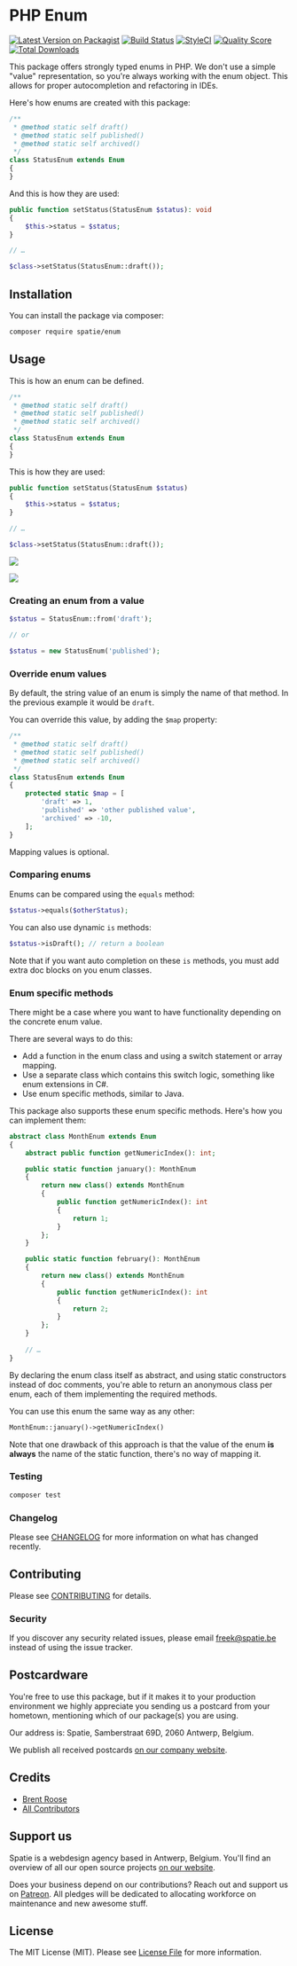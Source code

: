 # PHP Enum

[![Latest Version on Packagist](https://img.shields.io/packagist/v/spatie/enum.svg?style=flat-square)](https://packagist.org/packages/spatie/enum)
[![Build Status](https://img.shields.io/travis/spatie/enum/master.svg?style=flat-square)](https://travis-ci.org/spatie/enum)
[![StyleCI](https://github.styleci.io/repos/169538841/shield?branch=master)](https://github.styleci.io/repos/169538841)
[![Quality Score](https://img.shields.io/scrutinizer/g/spatie/enum.svg?style=flat-square)](https://scrutinizer-ci.com/g/spatie/enum)
[![Total Downloads](https://img.shields.io/packagist/dt/spatie/enum.svg?style=flat-square)](https://packagist.org/packages/spatie/enum)

This package offers strongly typed enums in PHP. We don't use a simple "value" representation, so you're always working with the enum object. This allows for proper autocompletion and refactoring in IDEs.

Here's how enums are created with this package:

```php
/**
 * @method static self draft()
 * @method static self published()
 * @method static self archived()
 */
class StatusEnum extends Enum
{
}
```

And this is how they are used:

```php
public function setStatus(StatusEnum $status): void
{
    $this->status = $status;
}

// …

$class->setStatus(StatusEnum::draft());
```

## Installation

You can install the package via composer:

```bash
composer require spatie/enum
```

## Usage

This is how an enum can be defined.

```php
/**
 * @method static self draft()
 * @method static self published()
 * @method static self archived()
 */
class StatusEnum extends Enum
{
}
```

This is how they are used:

```php
public function setStatus(StatusEnum $status)
{
    $this->status = $status;
}

// …

$class->setStatus(StatusEnum::draft());
```

![](./docs/autocomplete.gif)

![](./docs/refactor.gif)

### Creating an enum from a value

```php
$status = StatusEnum::from('draft');

// or

$status = new StatusEnum('published');
```

### Override enum values

By default, the string value of an enum  is simply the name of that method. 
In the previous example it would be `draft`.

You can override this value, by adding the `$map` property:

```php
/**
 * @method static self draft()
 * @method static self published()
 * @method static self archived()
 */
class StatusEnum extends Enum
{
    protected static $map = [
        'draft' => 1,
        'published' => 'other published value',
        'archived' => -10,
    ];
}
```

Mapping values is optional.

### Comparing enums

Enums can be compared using the `equals` method:

```php
$status->equals($otherStatus);
```

You can also use dynamic `is` methods:

```php
$status->isDraft(); // return a boolean
```

Note that if you want auto completion on these `is` methods, you must add extra doc blocks on you enum classes. 

### Enum specific methods

There might be a case where you want to have functionality depending on the concrete enum value.

There are several ways to do this:

- Add a function in the enum class and using a switch statement or array mapping.
- Use a separate class which contains this switch logic, something like enum extensions in C#.
- Use enum specific methods, similar to Java. 

This package also supports these enum specific methods. 
Here's how you can implement them:

```php
abstract class MonthEnum extends Enum
{
    abstract public function getNumericIndex(): int;

    public static function january(): MonthEnum
    {
        return new class() extends MonthEnum
        {
            public function getNumericIndex(): int
            {
                return 1;
            }
        };
    }

    public static function february(): MonthEnum
    {
        return new class() extends MonthEnum
        {
            public function getNumericIndex(): int
            {
                return 2;
            }
        };
    }
    
    // …
}
```

By declaring the enum class itself as abstract, 
and using static constructors instead of doc comments, 
you're able to return an anonymous class per enum, each of them implementing the required methods.

You can use this enum the same way as any other:

```php
MonthEnum::january()->getNumericIndex()
``` 

Note that one drawback of this approach is that the value of the enum
**is always** the name of the static function, there's no way of mapping it.

### Testing

``` bash
composer test
```

### Changelog

Please see [CHANGELOG](CHANGELOG.md) for more information on what has changed recently.

## Contributing

Please see [CONTRIBUTING](CONTRIBUTING.md) for details.

### Security

If you discover any security related issues, please email freek@spatie.be instead of using the issue tracker.

## Postcardware

You're free to use this package, but if it makes it to your production environment we highly appreciate you sending us a postcard from your hometown, mentioning which of our package(s) you are using.

Our address is: Spatie, Samberstraat 69D, 2060 Antwerp, Belgium.

We publish all received postcards [on our company website](https://spatie.be/en/opensource/postcards).

## Credits

- [Brent Roose](https://github.com/brendt)
- [All Contributors](../../contributors)

## Support us

Spatie is a webdesign agency based in Antwerp, Belgium. You'll find an overview of all our open source projects [on our website](https://spatie.be/opensource).

Does your business depend on our contributions? Reach out and support us on [Patreon](https://www.patreon.com/spatie). 
All pledges will be dedicated to allocating workforce on maintenance and new awesome stuff.

## License

The MIT License (MIT). Please see [License File](LICENSE.md) for more information.

